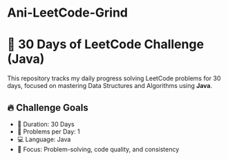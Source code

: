 # Ani-LeetCode-Grind
# 🧠 30 Days of LeetCode Challenge (Java)

This repository tracks my daily progress solving LeetCode problems for 30 days, focused on mastering Data Structures and Algorithms using **Java**.

## 🔥 Challenge Goals
- 📅 Duration: 30 Days
- 🧠 Problems per Day: 1
- 💻 Language: Java
- 🎯 Focus: Problem-solving, code quality, and consistency
